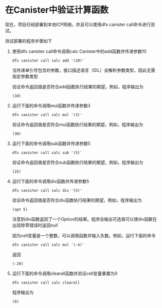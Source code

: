 # 在Canister中验证计算函数

现在，项目已经部署到本地ICP网络，并且可以使用dfx canister call命令进行测试。

测试部署的程序步骤如下

1. 使用dfx canister call命令调用calc Canister中的add函数并传递参数10  


   ```text
   dfx canister call calc add '(10)'
   ```

   当传递单引号包含的参数，接口描述语言（IDL）会解析参数类型，因此无需指定参数类型

   验证命令返回值是否符合add函数执行结果的期望。例如，程序输出为

   ```text
   (10)
   ```

2. 运行下面的命令调用mul函数并传递参数3  


   ```text
   dfx canister call calc mul '(3)'
   ```

   验证命令返回值是否符合mul函数执行结果的期望。例如，程序输出为

   ```text
   (30)
   ```

3. 运行下面的命令调用sub函数并传递参数5  


   ```text
   dfx canister call calc sub '(5)'
   ```

   验证命令返回值是否符合sub函数执行结果的期望。例如，程序输出为

   ```text
   (25)
   ```

4. 运行下面的命令调用div函数并传递参数5  


   ```text
   dfx canister call calc div '(5)'
   ```

   验证命令返回值是否符合div函数执行结果的期望。例如，程序输出为

   ```text
   (opt 5)
   ```

   注意到div函数返回了一个Option的结果。程序会输出可选值可以使div函数在出现除零错误时返回null

   因为cell变量是一个整数，可以调用函数并输入负数。例如，运行下面的命令

   ```text
   dfx canister call calc mul '(-4)'
   ```

   返回

   ```text
   (-20)
   ```

5. 运行下面的命令调用clearall函数并验证cell变量重置为0  


   ```text
   dfx canister call calc clearall
   ```

   程序输出为

   ```text
   (0)
   ```

